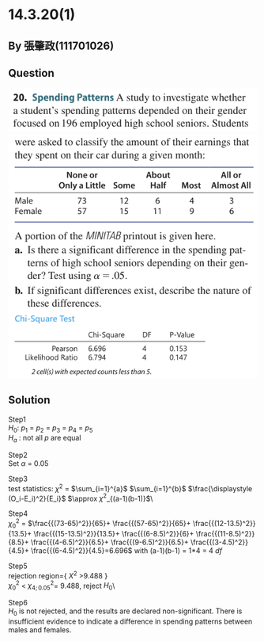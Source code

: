 # 14.3.20(1)

## By 張肇政(111701026)

## Question
![image](https://github.com/HWTeng-Course/202402-Statistics/blob/main/Images/14.3.20.1.png)
![image](https://github.com/HWTeng-Course/202402-Statistics/blob/main/Images/14.3.20.2.png)

## Solution
Step1 \
$H_0$: $p_1$ = $p_2$ = $p_3$ = $p_4$ = $p_5$ \
$H_a$ : not all $p$ are equal

Step2 \
Set $\alpha$ = 0.05

Step3 \
test statistics: $\chi^2$ = $\sum_{i=1}^{a}$ $\sum_{i=1}^{b}$ $\frac{\displaystyle (O_i-E_i)^2}{E_i}\$  $\approx $\chi^2$_{(a-1)(b-1)}$\


Step4 \
$\chi^2_0$ = $\frac{{(73-65)^2}}{65}+ \frac{{(57-65)^2}}{65}+ \frac{{(12-13.5)^2}}{13.5}+ \frac{{(15-13.5)^2}}{13.5}+ \frac{{(6-8.5)^2}}{6}+ \frac{{(11-8.5)^2}}{8.5}+ \frac{{(4-6.5)^2}}{6.5}+ \frac{{(9-6.5)^2}}{6.5}+ \frac{{(3-4.5)^2}}{4.5}+ \frac{{(6-4.5)^2}}{4.5}=6.696$ with (a-1)(b-1) = 1*4 = 4 $df$

Step5 \
rejection region={ $X^{2}$ >9.488 }\
$\chi^2_0$ < $\chi^2_{4;0.05}$= 9.488, reject $H_0$\

Step6 \
$H_0$ is not rejected, and the results are declared non-significant. There is insufficient evidence to indicate a difference in spending patterns between males and females.

